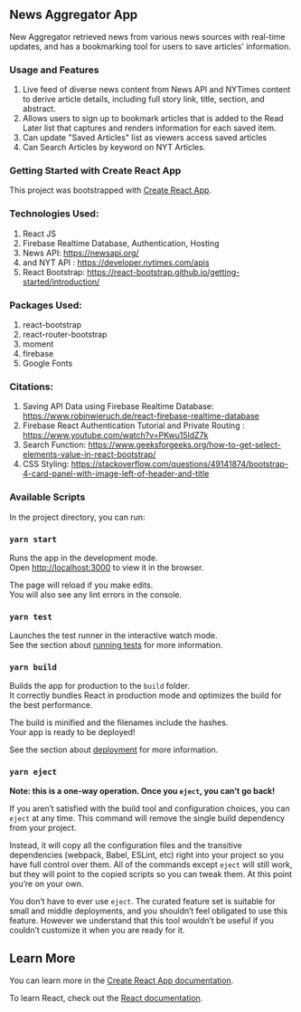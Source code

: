 ## News Aggregator App
New Aggregator retrieved news from various news sources with real-time updates, and has a bookmarking tool for users to save articles' information.

### Usage and Features
1. Live feed of diverse news content from News API and NYTimes content to derive article details, including full story link, title, section, and abstract.
2. Allows users to sign up to bookmark articles that is added to the Read Later list that captures and renders information for each saved item.
3. Can update "Saved Articles" list as viewers access saved articles
4. Can Search Articles by keyword on NYT Articles.


### Getting Started with Create React App

This project was bootstrapped with [Create React App](https://github.com/facebook/create-react-app).

### Technologies Used:
1. React JS 
2. Firebase Realtime Database, Authentication, Hosting
3. News API: https://newsapi.org/ 
4. and NYT API : https://developer.nytimes.com/apis
5. React Bootstrap:  https://react-bootstrap.github.io/getting-started/introduction/

### Packages Used:
1. react-bootstrap
2. react-router-bootstrap
3. moment
4. firebase
5. Google Fonts

### Citations:
1. Saving API Data using Firebase Realtime Database: https://www.robinwieruch.de/react-firebase-realtime-database
2. Firebase React Authentication Tutorial and Private Routing : https://www.youtube.com/watch?v=PKwu15ldZ7k
4. Search Function: https://www.geeksforgeeks.org/how-to-get-select-elements-value-in-react-bootstrap/
5. CSS Styling: https://stackoverflow.com/questions/49141874/bootstrap-4-card-panel-with-image-left-of-header-and-title

### Available Scripts

In the project directory, you can run:

### `yarn start`

Runs the app in the development mode.\
Open [http://localhost:3000](http://localhost:3000) to view it in the browser.

The page will reload if you make edits.\
You will also see any lint errors in the console.

### `yarn test`

Launches the test runner in the interactive watch mode.\
See the section about [running tests](https://facebook.github.io/create-react-app/docs/running-tests) for more information.

### `yarn build`

Builds the app for production to the `build` folder.\
It correctly bundles React in production mode and optimizes the build for the best performance.

The build is minified and the filenames include the hashes.\
Your app is ready to be deployed!

See the section about [deployment](https://facebook.github.io/create-react-app/docs/deployment) for more information.

### `yarn eject`

**Note: this is a one-way operation. Once you `eject`, you can’t go back!**

If you aren’t satisfied with the build tool and configuration choices, you can `eject` at any time. This command will remove the single build dependency from your project.

Instead, it will copy all the configuration files and the transitive dependencies (webpack, Babel, ESLint, etc) right into your project so you have full control over them. All of the commands except `eject` will still work, but they will point to the copied scripts so you can tweak them. At this point you’re on your own.

You don’t have to ever use `eject`. The curated feature set is suitable for small and middle deployments, and you shouldn’t feel obligated to use this feature. However we understand that this tool wouldn’t be useful if you couldn’t customize it when you are ready for it.

## Learn More

You can learn more in the [Create React App documentation](https://facebook.github.io/create-react-app/docs/getting-started).

To learn React, check out the [React documentation](https://reactjs.org/).


